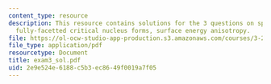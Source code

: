 ```yaml
---
content_type: resource
description: This resource contains solutions for the 3 questions on spinodal decomposition,
  fully-facetted critical nucleus forms, surface energy anisotropy.
file: https://ol-ocw-studio-app-production.s3.amazonaws.com/courses/3-21-kinetic-processes-in-materials-spring-2006/2e9e524e6188c5b3ec8649f0019a7f05_exam3_sol.pdf
file_type: application/pdf
resourcetype: Document
title: exam3_sol.pdf
uid: 2e9e524e-6188-c5b3-ec86-49f0019a7f05
---
```

